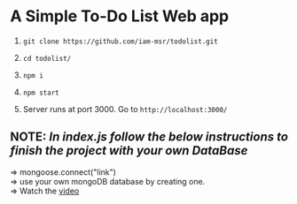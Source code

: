 # A Simple To-Do List Web app

1) `git clone https://github.com/iam-msr/todolist.git`

2) `cd todolist/`

3) `npm i`

4) `npm start`

5) Server runs at port 3000. Go to `http://localhost:3000/`

## NOTE: _In index.js follow the below instructions to finish the project with your own DataBase_ 
=> mongoose.connect("link")
<br>
=> use your own mongoDB database by creating one.
<br>
=> Watch the [video](https://youtu.be/bBA9rUdqmgY?t=375)
